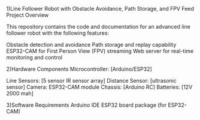1)Line Follower Robot with Obstacle Avoidance, Path Storage, and FPV Feed
  Project Overview

This repository contains the code and documentation for an advanced line follower robot with the following features:

Obstacle detection and avoidance
Path storage and replay capability
ESP32-CAM for First Person View (FPV) streaming
Web server for real-time monitoring and control

2)Hardware Components
   Microcontroller: [Arduino/ESP32]

Line Sensors: [5 sensor IR sensor array]
Distance Sensor: [ultrasonic sensor]
Camera: ESP32-CAM module
Chassis: [Arduino RC]
Batteries: [12V 2000 mah]


3)Software Requirements
Arduino IDE
ESP32 board package (for ESP32-CAM)

